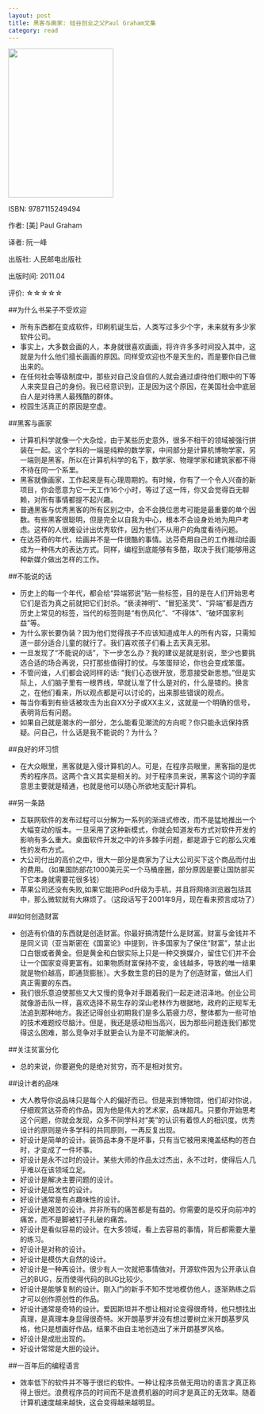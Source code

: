 ```yaml
---
layout: post
title: 黑客与画家: 硅谷创业之父Paul Graham文集
category: read
---
```

<img class="cover" src="/images/2012/01/9787115249494-212x300.jpg" width="212" height="300" />

ISBN: 9787115249494

作者: [美] Paul Graham

译者: 阮一峰

出版社: 人民邮电出版社

出版时间: 2011.04

评价: ☆☆☆☆☆

##为什么书呆子不受欢迎

*  所有东西都在变成软件，印刷机诞生后，人类写过多少个字，未来就有多少家软件公司。
*  事实上，大多数会画的人，本身就很喜欢画画，将许许多多时间投入其中，这就是为什么他们擅长画画的原因。同样受欢迎也不是天生的，而是要你自己做出来的。
*  在任何社会等级制度中，那些对自己没自信的人就会通过虐待他们眼中的下等人来突显自己的身份。我已经意识到，正是因为这个原因，在美国社会中底层白人是对待黑人最残酷的群体。
*  校园生活真正的原因是空虚。

##黑客与画家

*  计算机科学就像一个大杂烩，由于某些历史意外，很多不相干的领域被强行拼装在一起。这个学科的一端是纯粹的数学家，中间部分是计算机博物学家，另一端则是黑客。所以在计算机科学的名下，数学家、物理学家和建筑家都不得不待在同一个系里。
*  黑客就像画家，工作起来是有心理周期的。有时候，你有了一个令人兴奋的新项目，你会愿意为它一天工作16个小时，等过了这一阵，你又会觉得百无聊赖，对所有事情都提不起兴趣。
*  普通黑客与优秀黑客的所有区别之中，会不会换位思考可能是最重要的单个因数。有些黑客很聪明，但是完全以自我为中心，根本不会设身处地为用户考虑。这样的人很难设计出优秀软件，因为他们不从用户的角度看待问题。
*  在达芬奇的年代，绘画并不是一件很酷的事情。达芬奇用自己的工作推动绘画成为一种伟大的表达方式。同样，编程到底能够有多酷，取决于我们能够用这种新媒介做出怎样的工作。

##不能说的话

*  历史上的每一个年代，都会给“异端邪说”贴一些标签，目的是在人们开始思考它们是否为真之前就把它们封杀。“亵渎神明”、“冒犯圣灵”、“异端”都是西方历史上常见的标签，当代的标签则是“有伤风化”、“不得体”、“破坏国家利益”等。
*  为什么家长要伪装？因为他们觉得孩子不应该知道成年人的所有内容，只需知道一部分适合儿童的就行了。我们喜欢孩子们看上去天真无邪。
*  一旦发现了“不能说的话”，下一步怎么办？我的建议是就是别说，至少也要挑选合适的场合再说，只打那些值得打的仗。与笨蛋辩论，你也会变成笨蛋。
*  不管问谁，人们都会说同样的话: “我们心态很开放，愿意接受新思想。”但是实际上，人们脑子里有一根界线，早就认准了什么是对的，什么是错的。换言之，在他们看来，所以观点都是可以讨论的，出来那些错误的观点。
*  每当你看到有些话被攻击为出自XX分子或XX主义，这就是一个明确的信号，表明背后有问题。
*  如果自己就是潮水的一部分，怎么能看见潮流的方向呢？你只能永远保持质疑。问自己，什么话是我不能说的？为什么？

##良好的坏习惯

*  在大众眼里，黑客就是入侵计算机的人。可是，在程序员眼里，黑客指的是优秀的程序员。这两个含义其实是相关的。对于程序员来说，黑客这个词的字面意思主要就是精通，也就是他可以随心所欲地支配计算机。

##另一条路

*  互联网软件的发布过程可以分解为一系列的渐进式修改，而不是猛地推出一个大幅变动的版本。一旦采用了这种新模式，你就会知道发布方式对软件开发的影响有多么重大。桌面软件开发之中的许多棘手问题，都是源于它的那么灾难性的发布方式。
*  大公司付出的高价之中，很大一部分是商家为了让大公司买下这个商品而付出的费用。（如果国防部花1000美元买一个马桶座圈，部分原因是要让国防部买下它本身就需要花很多钱）
*  苹果公司还没有失败,如果它能把iPod升级为手机，并且将网络浏览器包括其中，那么微软就有大麻烦了。（这段话写于2001年9月，现在看来预言成功了）

##如何创造财富

*  创造有价值的东西就是创造财富。你最好搞清楚什么是财富。财富与金钱并不是同义词（亚当斯密在《国富论》中提到，许多国家为了保住“财富”，禁止出口白银或者黄金。但是黄金和白银实际上只是一种交换媒介，留住它们并不会让一个国家变得更富有。如果物质财富保持不变，金钱越多，导致的唯一结果就是物价越高，即通货膨胀）。大多数生意的目的是为了创造财富，做出人们真正需要的东西。
*  我们很乐意迫使那些又大又慢的竞争对手跟着我们一起走进沼泽地。创业公司就像游击队一样，喜欢选择不易生存的深山老林作为根据地，政府的正规军无法追到那种地方。我还记得创业初期我们是多么筋疲力尽，整体都为一些可怕的技术难题绞尽脑汁。但是，我还是感动相当高兴，因为那些问题连我们都觉得这么困难，那么竞争对手就更会认为是不可能解决的。

##关注贫富分化

*  总的来说，你要避免的是绝对贫穷，而不是相对贫穷。

##设计者的品味

*  大人教导你说品味只是每个人的偏好而已。但是来到博物馆，他们却对你说，仔细观赏达芬奇的作品，因为他是伟大的艺术家，品味超凡。只要你开始思考这个问题，你就会发现，众多不同学科对“美”的认识有着惊人的相识度。优秀设计的原则是许多学科的共同原则，一再反复出现。
*  好设计是简单的设计。装饰品本身不是坏事，只有当它被用来掩盖结构的苍白时，才变成了一件坏事。
*  好设计是永不过时的设计。某些大师的作品太过杰出，永不过时，使得后人几乎难以在该领域立足。
*  好设计是解决主要问题的设计。
*  好设计是启发性的设计。
*  好设计通常是有点趣味性的设计。
*  好设计是艰苦的设计。并非所有的痛苦都是有益的。你需要的是咬牙向前冲的痛苦，而不是脚被钉子扎破的痛苦。
*  好设计是看似容易的设计。在大多领域，看上去容易的事情，背后都需要大量的练习。
*  好设计是对称的设计。
*  好设计是模仿大自然的设计。
*  好设计是一种再设计。很少有人一次就把事情做对。开源软件因为公开承认自己的BUG，反而使得代码的BUG比较少。
*  好设计是能够复制的设计。刚入门的新手不知不觉地模仿他人，逐渐熟练之后才可以创作原创性的作品。
*  好设计通常是奇特的设计。爱因斯坦并不想让相对论变得很奇特，他只想找出真理，是真理本身显得很奇特。米开朗基罗并没有想过要树立米开朗基罗风格，他只是想画好作品，结果不由自主地创造出了米开朗基罗风格。
*  好设计是成批出现的。
*  好设计常常是大胆的设计。

##一百年后的编程语言

*  效率低下的软件并不等于很烂的软件。一种让程序员做无用功的语言才真正称得上很烂。浪费程序员的时间而不是浪费机器的时间才是真正的无效率。随着计算机速度越来越快，这会变得越来越明显。
